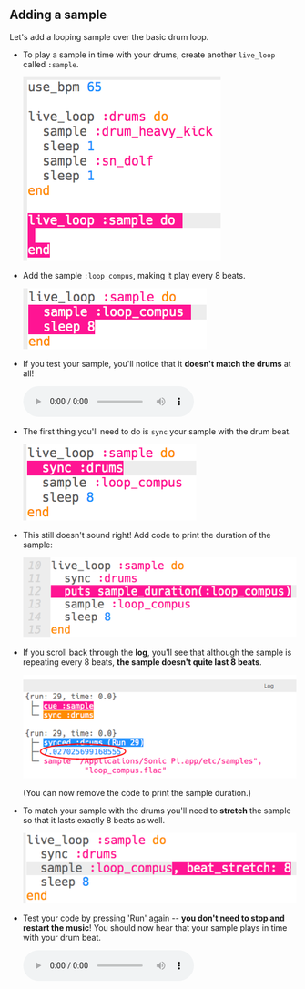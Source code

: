 ## Adding a sample

Let's add a looping sample over the basic drum loop.

+ To play a sample in time with your drums, create another `live_loop` called `:sample`.
    
    ![スクリーンショット](images/dj-sample-loop.png)

+ Add the sample `:loop_compus`, making it play every 8 beats.
    
    ![スクリーンショット](images/dj-sample-bug.png)

+ If you test your sample, you'll notice that it **doesn't match the drums** at all!
    
    <div id="audio-preview" class="pdf-hidden">
      <audio controls preload> <source src="resources/beat-bug.mp3" type="audio/mpeg"> Your browser does not support the <code>audio</code> element. </audio>
    </div>
+ The first thing you'll need to do is `sync` your sample with the drum beat.
    
    ![スクリーンショット](images/dj-sample-sync.png)

+ This still doesn't sound right! Add code to print the duration of the sample:
    
    ![スクリーンショット](images/dj-sample-duration.png)

+ If you scroll back through the **log**, you'll see that although the sample is repeating every 8 beats, **the sample doesn't quite last 8 beats**.
    
    ![スクリーンショット](images/dj-sample-log.png)
    
    (You can now remove the code to print the sample duration.)

+ To match your sample with the drums you'll need to **stretch** the sample so that it lasts exactly 8 beats as well.
    
    ![スクリーンショット](images/dj-sample-stretch.png)

+ Test your code by pressing 'Run' again -- **you don't need to stop and restart the music**! You should now hear that your sample plays in time with your drum beat.
    
    <div id="audio-preview" class="pdf-hidden">
      <audio controls preload> <source src="resources/beat-fixed.mp3" type="audio/mpeg"> Your browser does not support the <code>audio</code> element. </audio>
    </div>